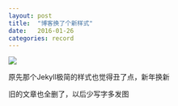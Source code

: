 ```yaml
---
layout: post
title:  "博客换了个新样式"
date:   2016-01-26
categories: record
---
```


<img src='http://7u2knn.com1.z0.glb.clouddn.com/D2291FB5-B59F-49CF-8FD4-82640676ED8F.png'/>

原先那个Jekyll极简的样式也觉得丑了点，新年换新

旧的文章也全删了，以后少写字多发图
